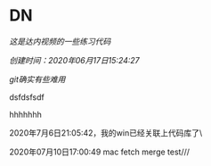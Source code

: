 # DN
*这是达内视频的一些练习代码*

*创建时间：2020年06月17日15:24:27*

*git确实有些难用*


dsfdsfsdf

hhhhhhh


2020年7月6日21:05:42，我的win已经关联上代码库了\

2020年07月10日17:00:49 mac fetch merge test///

